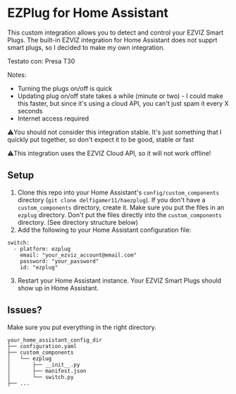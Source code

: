 # EZPlug for Home Assistant
This custom integration allows you to detect and control your EZVIZ Smart Plugs.
The built-in EZVIZ integration for Home Assistant does not supprt smart plugs, so I decided to make my own integration.

Testato con: Presa T30

Notes:
- Turning the plugs on/off is quick
- Updating plug on/off state takes a while (minute or two) - I could make this faster, but since it's using a cloud API, you can't just spam it every X seconds
- Internet access required

⚠️You should not consider this integration stable. It's just something that I quickly put together, so don't expect it to be good, stable or fast

⚠️This integration uses the EZVIZ Cloud API, so it will not work offline!

## Setup
1. Clone this repo into your Home Assistant's `config/custom_components` directory (`git clone delfigamer11/haezplug`). If you don't have a `custom_components` directory, create it. Make sure you put the files in an `ezplug` directory. Don't put the files directly into the `custom_components` directory. (See directory structure below)
2. Add the following to your Home Assistant configuration file:
```
switch:
  - platform: ezplug
    email: "your_ezviz_account@email.com"
    password: "your_password"
    id: "ezplug"
```
3. Restart your Home Assistant instance.
Your EZVIZ Smart Plugs should show up in Home Assistant.

## Issues?
Make sure you put everything in the right directory.
```
your_home_assistant_config_dir
├── configuration.yaml
├── custom_components
│   └── ezplug
│       ├── __init__.py
│       ├── manifest.json
│       └── switch.py
├── ...
```
